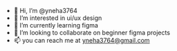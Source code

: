 - 👋 Hi, I’m @yneha3764
- 👀 I’m interested in ui/ux design
- 🌱 I’m currently learning figma
- 💞️ I’m looking to collaborate on beginner figma projects
- 📫 you can reach me at yneha3764@gmail.com
<!---
yneha3764/yneha3764 is a ✨ special ✨ repository because its `README.md` (this file) appears on your GitHub profile.
You can click the Preview link to take a look at your changes.
--->
